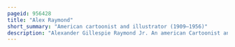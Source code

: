 ```yaml
---
pageid: 956428
title: "Alex Raymond"
short_summary: "American cartoonist and illustrator (1909–1956)"
description: "Alexander Gillespie Raymond Jr. An american Cartoonist and Illustrator best known for the Flash Gordon comic Strip for king Features syndicate in 1934. The Strip was subsequently adapted into many other Media, from three Universal Movie Serials to a 1950s Television Series and a 1980 Feature Film."
---
```

